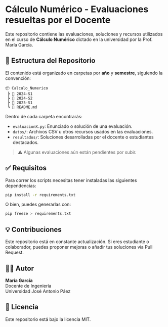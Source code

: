 
# Cálculo Numérico - Evaluaciones resueltas por el Docente

Este repositorio contiene las evaluaciones, soluciones y recursos utilizados en el curso de **Cálculo Numérico** dictado en la universidad por la Prof. María García.

## 📁 Estructura del Repositorio

El contenido está organizado en carpetas por **año** y **semestre**, siguiendo la convención:

```
📦 Calculo_Numerico
 ┣ 📂 2024-S1
 ┣ 📂 2024-S2
 ┣ 📂 2025-S1
 ┗ 📜 README.md
```

Dentro de cada carpeta encontrarás:

- `evaluacionX.py`: Enunciado o solución de una evaluación.
- `datos/`: Archivos CSV u otros recursos usados en las evaluaciones.
- `resultados/`: Soluciones desarrolladas por el docente o estudiantes destacados.

> ⚠️ Algunas evaluaciones aún están pendientes por subir.

## ✅ Requisitos

Para correr los scripts necesitas tener instaladas las siguientes dependencias:

```bash
pip install -r requirements.txt
```

O bien, puedes generarlas con:

```bash
pip freeze > requirements.txt
```

## 💡 Contribuciones

Este repositorio está en constante actualización. Si eres estudiante o colaborador, puedes proponer mejoras o añadir tus soluciones vía Pull Request.

## 👨‍🏫 Autor

**María García**  
Docente de Ingeniería  
Universidad José Antonio Páez 


## 📄 Licencia

Este repositorio está bajo la licencia MIT.
